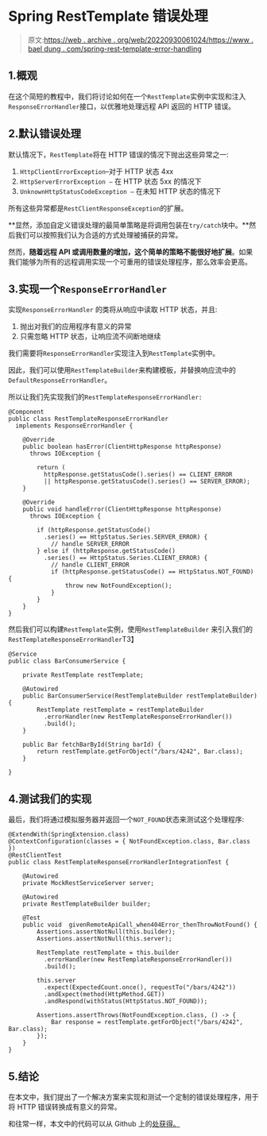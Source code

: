 # Spring RestTemplate 错误处理

> 原文:[https://web . archive . org/web/20220930061024/https://www . bael dung . com/spring-rest-template-error-handling](https://web.archive.org/web/20220930061024/https://www.baeldung.com/spring-rest-template-error-handling)

## 1.概观

在这个简短的教程中，我们将讨论如何在一个`RestTemplate`实例中实现和注入`ResponseErrorHandler`接口，以优雅地处理远程 API 返回的 HTTP 错误。

## 2.默认错误处理

默认情况下，`RestTemplate`将在 HTTP 错误的情况下抛出这些异常之一:

1.  `HttpClientErrorException`–对于 HTTP 状态 4xx
2.  `HttpServerErrorException –` 在 HTTP 状态 5xx 的情况下
3.  `UnknownHttpStatusCodeException –` 在未知 HTTP 状态的情况下

所有这些异常都是`RestClientResponseException`的扩展。

**显然，添加自定义错误处理的最简单策略是将调用包装在`try/catch`块中。**然后我们可以按照我们认为合适的方式处理被捕获的异常。

然而，**随着远程 API 或调用数量的增加，这个简单的策略不能很好地扩展**。如果我们能够为所有的远程调用实现一个可重用的错误处理程序，那么效率会更高。

## 3.实现一个`ResponseErrorHandler`

实现`ResponseErrorHandler` 的类将从响应中读取 HTTP 状态，并且:

1.  抛出对我们的应用程序有意义的异常
2.  只需忽略 HTTP 状态，让响应流不间断地继续

我们需要将`ResponseErrorHandler`实现注入到`RestTemplate`实例中。

因此，我们可以使用`RestTemplateBuilder`来构建模板，并替换响应流中的`DefaultResponseErrorHandler`。

所以让我们先实现我们的`RestTemplateResponseErrorHandler:`

```
@Component
public class RestTemplateResponseErrorHandler 
  implements ResponseErrorHandler {

    @Override
    public boolean hasError(ClientHttpResponse httpResponse) 
      throws IOException {

        return (
          httpResponse.getStatusCode().series() == CLIENT_ERROR 
          || httpResponse.getStatusCode().series() == SERVER_ERROR);
    }

    @Override
    public void handleError(ClientHttpResponse httpResponse) 
      throws IOException {

        if (httpResponse.getStatusCode()
          .series() == HttpStatus.Series.SERVER_ERROR) {
            // handle SERVER_ERROR
        } else if (httpResponse.getStatusCode()
          .series() == HttpStatus.Series.CLIENT_ERROR) {
            // handle CLIENT_ERROR
            if (httpResponse.getStatusCode() == HttpStatus.NOT_FOUND) {
                throw new NotFoundException();
            }
        }
    }
}
```

然后我们可以构建`RestTemplate`实例，使用`RestTemplateBuilder` 来引入我们的 `RestTemplateResponseErrorHandler`T3】

```
@Service
public class BarConsumerService {

    private RestTemplate restTemplate;

    @Autowired
    public BarConsumerService(RestTemplateBuilder restTemplateBuilder) {
        RestTemplate restTemplate = restTemplateBuilder
          .errorHandler(new RestTemplateResponseErrorHandler())
          .build();
    }

    public Bar fetchBarById(String barId) {
        return restTemplate.getForObject("/bars/4242", Bar.class);
    }

}
```

## 4.测试我们的实现

最后，我们将通过模拟服务器并返回一个`NOT_FOUND`状态来测试这个处理程序:

```
@ExtendWith(SpringExtension.class)
@ContextConfiguration(classes = { NotFoundException.class, Bar.class })
@RestClientTest
public class RestTemplateResponseErrorHandlerIntegrationTest {

    @Autowired 
    private MockRestServiceServer server;

    @Autowired 
    private RestTemplateBuilder builder;

    @Test
    public void  givenRemoteApiCall_when404Error_thenThrowNotFound() {
        Assertions.assertNotNull(this.builder);
        Assertions.assertNotNull(this.server);

        RestTemplate restTemplate = this.builder
          .errorHandler(new RestTemplateResponseErrorHandler())
          .build();

        this.server
          .expect(ExpectedCount.once(), requestTo("/bars/4242"))
          .andExpect(method(HttpMethod.GET))
          .andRespond(withStatus(HttpStatus.NOT_FOUND));

        Assertions.assertThrows(NotFoundException.class, () -> {
            Bar response = restTemplate.getForObject("/bars/4242", Bar.class);
        });
    }
}
```

## 5.结论

在本文中，我们提出了一个解决方案来实现和测试一个定制的错误处理程序，用于将 HTTP 错误转换成有意义的异常。

和往常一样，本文中的代码可以从 Github 上的[处获得。](https://web.archive.org/web/20220707143824/https://github.com/eugenp/tutorials/tree/master/spring-web-modules/spring-resttemplate)
